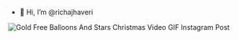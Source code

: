 - 👋 Hi, I’m @richajhaveri


<!---
richajhaveri/richajhaveri is a ✨ special ✨ repository because its `README.md` (this file) appears on your GitHub profile.
You can click the Preview link to take a look at your changes.
--->
![Gold Free Balloons And Stars Christmas Video GIF Instagram Post](https://user-images.githubusercontent.com/65129341/151650258-03fec83f-07e5-4397-aefc-85a933956621.gif)
